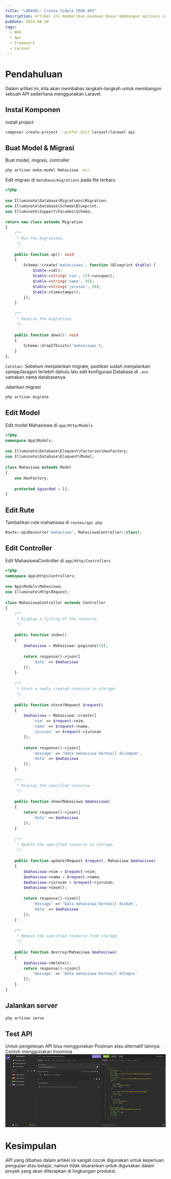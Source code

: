 ```yaml
---
title: "LARAVEL: Create Simple CRUD API"
description: Artikel ini memberikan panduan dasar membangun aplikasi Laravel, mulai dari instalasi hingga pembuatan API sederhana untuk mengelola data mahasiswa.
pubDate: 2024-08-20
tags:
  - Web
  - Api
  - Framework
  - Laravel
---
```

# Pendahuluan
Dalam artikel ini, kita akan membahas langkah-langkah untuk membangun sebuah API sederhana menggunakan Laravel.
## Instal Komponen
install project
```bash
composer create-project --prefer-dist laravel/laravel api
```
## Buat Model & Migrasi
Buat model, migrasi, controller
```bash
php artisan make:model Mahasiswa -mcr
```
Edit migrasi di `database/migrations` pada file terbaru
```php
<?php

use Illuminate\Database\Migrations\Migration;
use Illuminate\Database\Schema\Blueprint;
use Illuminate\Support\Facades\Schema;

return new class extends Migration
{
    /**
     * Run the migrations.
     */

    public function up(): void
    {
        Schema::create('mahasiswas', function (Blueprint $table) {
            $table->id();
            $table->string('nim', 13)->unique();
            $table->string('nama', 50);
            $table->string('jurusan', 50);
            $table->timestamps();
        });
    }

    /**
     * Reverse the migrations.
     */

    public function down(): void
    {
        Schema::dropIfExists('mahasiswas');
    }
};
```

```Catatan:```
Sebelum menjalankan migrate, pastikan sudah menjalankan xampp/laragon terlebih dahulu lalu edit konfigurasi Database di `.env` samakan nama databasenya.

Jalankan migrasi
```bash
php artisan migrate
```
## Edit Model
Edit model Mahasiswa di `app/Http/Models`
```php
<?php
namespace App\Models;

use Illuminate\Database\Eloquent\Factories\HasFactory;
use Illuminate\Database\Eloquent\Model;

class Mahasiswa extends Model
{
    use HasFactory;
    
    protected $guarded = [];
}
```
## Edit Rute
Tambahkan rute mahasiswa di `routes/api.php`
```php
Route::apiResource('mahasiswa', MahasiswaController::class);
```
## Edit Controller
Edit MahasiswaController di `app/Http/Controllers`
```php
<?php
namespace App\Http\Controllers;

use App\Models\Mahasiswa;
use Illuminate\Http\Request;

class MahasiswaController extends Controller
{
    /**
     * Display a listing of the resource.
     */

    public function index()
    {
        $mahasiswa = Mahasiswa::paginate(10);

        return response()->json([
            'data' => $mahasiswa
        ]);
    }
    
    /**
     * Store a newly created resource in storage.
     */

    public function store(Request $request)
    {
        $mahasiswa = Mahasiswa::create([
            'nim' => $request->nim,
            'nama' => $request->nama,
            'jurusan' => $request->jurusan
        ]);

        return response()->json([
            'message' => 'Data mahasiswa berhasil disimpan',
            'data' => $mahasiswa
        ]);
    }

    /**
     * Display the specified resource.
     */

    public function show(Mahasiswa $mahasiswa)
    {
        return response()->json([
            'data' => $mahasiswa
        ]);
    }

    /**
     * Update the specified resource in storage.
     */

    public function update(Request $request, Mahasiswa $mahasiswa)
    {
        $mahasiswa->nim = $request->nim;
        $mahasiswa->nama = $request->nama;
        $mahasiswa->jurusan = $request->jurusan;
        $mahasiswa->save();

        return response()->json([
            'message' => 'Data mahasiswa berhasil diubah',
            'data' => $mahasiswa
        ]);
    }

    /**
     * Remove the specified resource from storage.
     */

    public function destroy(Mahasiswa $mahasiswa)
    {
        $mahasiswa->delete();
        return response()->json([
            'message' => 'Data mahasiswa berhasil dihapus'
        ]);
    }
}
```
## Jalankan server
```bash
php artisan serve
```
## Test API
Untuk pengetesan API bisa menggunakan Postman atau alternatif lainnya. Contoh menggunakan Insomnia
![Get-Mahasiswa](../../assets/get-mhs.png)

# Kesimpulan
API yang dibahas dalam artikel ini sangat cocok digunakan untuk keperluan pengujian atau belajar, namun tidak disarankan untuk digunakan dalam proyek yang akan diterapkan di lingkungan produksi.